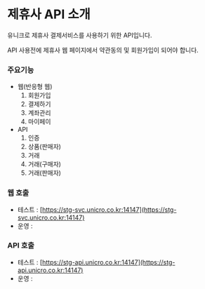 # 제휴사 API 소개

유니크로 제휴사 결제서비스를 사용하기 위한 API입니다.

API 사용전에 제휴사 웹 페이지에서 약관동의 및 회원가입이 되어야 합니다.

### 주요기능

* 웹(반응형 웹)
  1. 회원가입
  2. 결제하기
  3. 계좌관리
  4. 마이페이
* API
  1. 인증
  2. 상품(판매자)
  3. 거래
  4. 거래(구매자)
  5. 거래(판매자)

### 웹 호출

* 테스트 : [https://stg-svc.unicro.co.kr:14147](https://stg-svc.unicro.co.kr:14147)
* 운영 :

### API 호출

* 테스트 : [https://stg-api.unicro.co.kr:14147](https://stg-api.unicro.co.kr:14147)
* 운영 :
